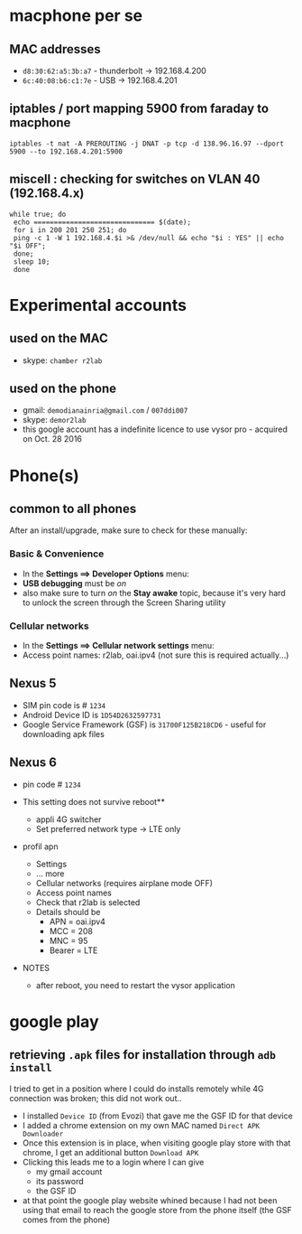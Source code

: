 # macphone per se

## MAC addresses

* `d8:30:62:a5:3b:a7` - thunderbolt -> 192.168.4.200
* `6c:40:08:b6:c1:7e` - USB -> 192.168.4.201

## iptables / port mapping 5900 from faraday to macphone

```
iptables -t nat -A PREROUTING -j DNAT -p tcp -d 138.96.16.97 --dport 5900 --to 192.168.4.201:5900
```

## miscell : checking for switches on VLAN 40 (192.168.4.x)

```
while true; do
 echo ============================== $(date); 
 for i in 200 201 250 251; do 
 ping -c 1 -W 1 192.168.4.$i >& /dev/null && echo "$i : YES" || echo "$i OFF"; 
 done; 
 sleep 10; 
 done
```

# Experimental accounts

## used on the MAC

* skype: `chamber r2lab`

## used on the phone

* gmail: `demodianainria@gmail.com` / `007ddi007`
* skype: `demor2lab`
* this google account has a indefinite licence to use vysor pro - acquired on Oct. 28 2016

# Phone(s)

## common to all phones

After an install/upgrade, make sure to check for these manually:

### Basic & Convenience

* In the **Settings ⟹ Developer Options** menu:
* **USB debugging** must be *on* 
* also make sure to turn *on* the **Stay awake** topic, because it's very hard to unlock the screen through the Screen Sharing utility

### Cellular networks

* In the **Settings ⟹ Cellular network settings** menu:
* Access point names: r2lab, oai.ipv4 (not sure this is required actually...)

## Nexus 5

* SIM pin code is # `1234`
* Android Device ID is `1D54D2632597731`
* Google Service Framework (GSF) is `31700F125B218CD6` - useful for downloading apk files

## Nexus 6

* pin code # `1234` 
* This setting does not survive reboot**
  * appli 4G switcher
  * Set preferred network type -> LTE only
* profil apn 
  * Settings
  * ... more
  * Cellular networks (requires airplane mode OFF)
  * Access point names
  * Check that r2lab is selected 
  * Details should be
    * APN = oai.ipv4
    * MCC = 208
    * MNC = 95
    * Bearer = LTE

* NOTES
  * after reboot, you need to restart the vysor application

# google play

## retrieving `.apk` files for installation through `adb install`

I tried to get in a position where I could do installs remotely while 4G connection was broken; this did not work out..

* I installed `Device ID` (from Evozi) that gave me the GSF ID for that device
* I added a chrome extension on my own MAC named `Direct APK Downloader`
* Once this extension is in place, when visiting google play store with that chrome, I get an additional button `Download APK`
* Clicking this leads me to a login where I can give
  * my gmail account
  * its password
  * the GSF ID
* at that point the google play website whined because I had not been using that email to reach the google store from the phone itself (the GSF comes from the phone)


